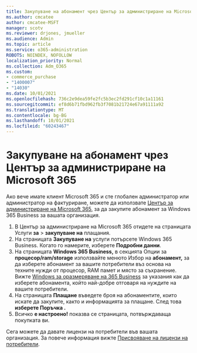 ```yaml
---
title: Закупуване на абонамент чрез Център за администриране на Microsoft 365
ms.author: cmcatee
author: cmcatee-MSFT
manager: scotv
ms.reviewer: drjones, jmueller
ms.audience: Admin
ms.topic: article
ms.service: o365-administration
ROBOTS: NOINDEX, NOFOLLOW
localization_priority: Normal
ms.collection: Adm_O365
ms.custom:
- commerce_purchase
- "1400007"
- "14030"
ms.date: 10/01/2021
ms.openlocfilehash: 736c2e9dea59fe2fc5b3ec2fd291cf10c1a11161
ms.sourcegitcommit: ef8d6b71fbd962fb3f7081b21724e67a91111a92
ms.translationtype: MT
ms.contentlocale: bg-BG
ms.lasthandoff: 10/01/2021
ms.locfileid: "60243467"
---
```

# <a name="buy-a-subscription-through-the-microsoft-365-admin-center"></a>Закупуване на абонамент чрез Център за администриране на Microsoft 365

Ако вече имате клиент Microsoft 365 и сте глобален администратор или администратор на фактуриране, можете да използвате [Център за администриране на Microsoft 365,](https://go.microsoft.com/fwlink/p/?linkid=2024339) за да закупите абонамент за Windows 365 Business за вашата организация.

1. В Център за администриране на Microsoft 365 отидете на страницата Услуги **за**  >  **закупуване на** плащания.
2. На страницата **Закупуване на** услуги потърсете Windows 365 Business. Когато го намерите, изберете **Подробни данни**.
3. На страницата **Windows 365 Business,** в секцията Опции за **процесор/ram/storage** използвайте менюто Избор на **абонамент,** за да изберете абонамент за вашите потребители въз основа на техните нужди от процесор, RAM памет и място за съхранение. Вижте [Windows за оразмеряване на 365 Business](https://docs.microsoft.com/microsoft-365/admin/setup/windows-365-business-sizing) за указания как да изберете абонамента, който най-добре отговаря на нуждите на вашите потребители.
4. На страницата **Плащане** въведете броя на абонаментите, които искате да закупите, както и информацията за плащане. След това **изберете Поръчка .**
5. Всичко **е настроено!** показва се страницата, потвърждаваща покупката ви.

Сега можете да давате лицензи на потребители във вашата организация. За повече информация вижте [Присвояване на лицензи на потребители](https://docs.microsoft.com/microsoft-365/admin/setup/get-started-windows-365-business#assign-licenses-to-users).
